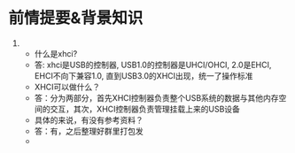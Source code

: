 # 前情提要&背景知识
1. 
    * 什么是xhci?
    * 答: xhci是USB的控制器, USB1.0的控制器是UHCI/OHCI, 2.0是EHCI, EHCI不向下兼容1.0, 直到USB3.0的XHCI出现，统一了操作标准
    * XHCI可以做什么？
    * 答：分为两部分，首先XHCI控制器负责整个USB系统的数据与其他内存空间的交互，其次，XHCI控制器负责管理挂载上来的USB设备
    * 具体的来说，有没有参考资料？
    * 答：有，之后整理好群里打包发
    * 